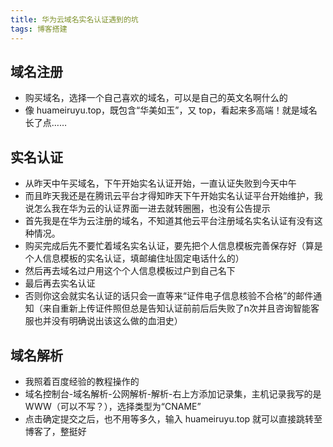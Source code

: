 ```yaml
---
title: 华为云域名实名认证遇到的坑
tags: 博客搭建
---
```


## 域名注册
+ 购买域名，选择一个自己喜欢的域名，可以是自己的英文名啊什么的
+ 像 huameiruyu.top，既包含“华美如玉”，又 top，看起来多高端！就是域名长了点……

## 实名认证
+ 从昨天中午买域名，下午开始实名认证开始，一直认证失败到今天中午
+ 而且昨天我还是在腾讯云平台才得知昨天下午开始实名认证平台开始维护，我说怎么我在华为云的认证界面一进去就转圈圈，也没有公告提示
+ 首先我是在华为云注册的域名，不知道其他云平台注册域名实名认证有没有这种情况。
+ 购买完成后先不要忙着域名实名认证，要先把个人信息模板完善保存好（算是个人信息模板的实名认证，填邮编住址固定电话什么的）
+ 然后再去域名过户用这个个人信息模板过户到自己名下
+ 最后再去实名认证
+ 否则你这会就实名认证的话只会一直等来“证件电子信息核验不合格”的邮件通知（来自重新上传证件照但总是告知认证前前后后失败了n次并且咨询智能客服也并没有明确说出该这么做的血泪史）

## 域名解析
+ 我照着百度经验的教程操作的
+ 域名控制台-域名解析-公网解析-解析-右上方添加记录集，主机记录我写的是 WWW（可以不写？），选择类型为“CNAME”	
+ 点击确定提交之后，也不用等多久，输入 huameiruyu.top 就可以直接跳转至博客了，整挺好	